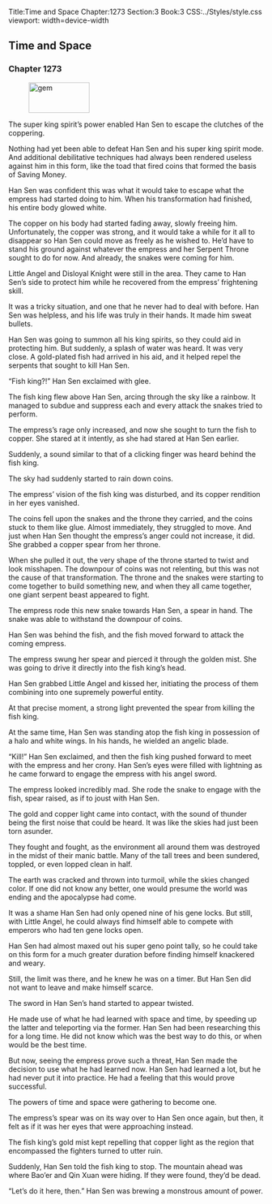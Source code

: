 Title:Time and Space 
Chapter:1273 
Section:3 
Book:3 
CSS:../Styles/style.css 
viewport: width=device-width
  
## Time and Space
### Chapter 1273
  
<figure>
	<img src="../Images/gem.gif" alt="gem" id="gem" width="120" height="60" />
</figure>
  

  
The super king spirit’s power enabled Han Sen to escape the clutches of the coppering.

Nothing had yet been able to defeat Han Sen and his super king spirit mode. And additional debilitative techniques had always been rendered useless against him in this form, like the toad that fired coins that formed the basis of Saving Money.

Han Sen was confident this was what it would take to escape what the empress had started doing to him. When his transformation had finished, his entire body glowed white.

The copper on his body had started fading away, slowly freeing him. Unfortunately, the copper was strong, and it would take a while for it all to disappear so Han Sen could move as freely as he wished to. He’d have to stand his ground against whatever the empress and her Serpent Throne sought to do for now. And already, the snakes were coming for him.

Little Angel and Disloyal Knight were still in the area. They came to Han Sen’s side to protect him while he recovered from the empress’ frightening skill.

It was a tricky situation, and one that he never had to deal with before. Han Sen was helpless, and his life was truly in their hands. It made him sweat bullets.

Han Sen was going to summon all his king spirits, so they could aid in protecting him. But suddenly, a splash of water was heard. It was very close. A gold-plated fish had arrived in his aid, and it helped repel the serpents that sought to kill Han Sen.

“Fish king?!” Han Sen exclaimed with glee.

The fish king flew above Han Sen, arcing through the sky like a rainbow. It managed to subdue and suppress each and every attack the snakes tried to perform.

The empress’s rage only increased, and now she sought to turn the fish to copper. She stared at it intently, as she had stared at Han Sen earlier.

Suddenly, a sound similar to that of a clicking finger was heard behind the fish king.

The sky had suddenly started to rain down coins.

The empress’ vision of the fish king was disturbed, and its copper rendition in her eyes vanished.

The coins fell upon the snakes and the throne they carried, and the coins stuck to them like glue. Almost immediately, they struggled to move. And just when Han Sen thought the empress’s anger could not increase, it did. She grabbed a copper spear from her throne.

When she pulled it out, the very shape of the throne started to twist and look misshapen. The downpour of coins was not relenting, but this was not the cause of that transformation. The throne and the snakes were starting to come together to build something new, and when they all came together, one giant serpent beast appeared to fight.

The empress rode this new snake towards Han Sen, a spear in hand. The snake was able to withstand the downpour of coins.

Han Sen was behind the fish, and the fish moved forward to attack the coming empress.

The empress swung her spear and pierced it through the golden mist. She was going to drive it directly into the fish king’s head.

Han Sen grabbed Little Angel and kissed her, initiating the process of them combining into one supremely powerful entity.

At that precise moment, a strong light prevented the spear from killing the fish king.

At the same time, Han Sen was standing atop the fish king in possession of a halo and white wings. In his hands, he wielded an angelic blade.

“Kill!” Han Sen exclaimed, and then the fish king pushed forward to meet with the empress and her crony. Han Sen’s eyes were filled with lightning as he came forward to engage the empress with his angel sword.

The empress looked incredibly mad. She rode the snake to engage with the fish, spear raised, as if to joust with Han Sen.

The gold and copper light came into contact, with the sound of thunder being the first noise that could be heard. It was like the skies had just been torn asunder.

They fought and fought, as the environment all around them was destroyed in the midst of their manic battle. Many of the tall trees and been sundered, toppled, or even lopped clean in half.

The earth was cracked and thrown into turmoil, while the skies changed color. If one did not know any better, one would presume the world was ending and the apocalypse had come.

It was a shame Han Sen had only opened nine of his gene locks. But still, with Little Angel, he could always find himself able to compete with emperors who had ten gene locks open.

Han Sen had almost maxed out his super geno point tally, so he could take on this form for a much greater duration before finding himself knackered and weary.

Still, the limit was there, and he knew he was on a timer. But Han Sen did not want to leave and make himself scarce.

The sword in Han Sen’s hand started to appear twisted.

He made use of what he had learned with space and time, by speeding up the latter and teleporting via the former. Han Sen had been researching this for a long time. He did not know which was the best way to do this, or when would be the best time.

But now, seeing the empress prove such a threat, Han Sen made the decision to use what he had learned now. Han Sen had learned a lot, but he had never put it into practice. He had a feeling that this would prove successful.

The powers of time and space were gathering to become one.

The empress’s spear was on its way over to Han Sen once again, but then, it felt as if it was her eyes that were approaching instead.

The fish king’s gold mist kept repelling that copper light as the region that encompassed the fighters turned to utter ruin.

Suddenly, Han Sen told the fish king to stop. The mountain ahead was where Bao’er and Qin Xuan were hiding. If they were found, they’d be dead.

“Let’s do it here, then.” Han Sen was brewing a monstrous amount of power.